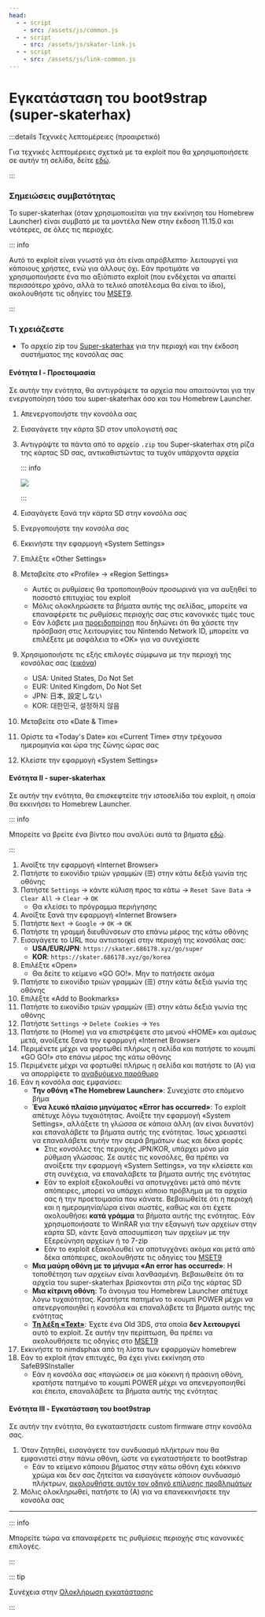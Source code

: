 ```yaml
---
head:
  - - script
    - src: /assets/js/common.js
  - - script
    - src: /assets/js/skater-link.js
  - - script
    - src: /assets/js/link-common.js
---
```


# Εγκατάσταση του boot9strap (super-skaterhax)

:::details Τεχνικές λεπτομέρειες (προαιρετικό)

Για τεχνικές λεπτομέρειες σχετικά με τα exploit που θα χρησιμοποιήσετε σε αυτήν τη σελίδα, δείτε [εδώ](https://github.com/zoogie/super-skaterhax).

:::

### Σημειώσεις συμβατότητας

Το super-skaterhax (όταν χρησιμοποιείται για την εκκίνηση του Homebrew Launcher) είναι συμβατό με τα μοντέλα New στην έκδοση 11.15.0 και νεότερες, σε όλες τις περιοχές.

::: info

Αυτό το exploit είναι γνωστό για ότι είναι απρόβλεπτο· λειτουργεί για κάποιους χρήστες, ενώ για άλλους όχι. Εάν προτιμάτε να χρησιμοποιήσετε ένα πιο αξιόπιστο exploit (που ενδέχεται να απαιτεί περισσότερο χρόνο, αλλά το τελικό αποτέλεσμα θα είναι το ίδιο), ακολουθήστε τις οδηγίες του [MSET9](installing-boot9strap-\(mset9\)).

:::

### Τι χρειάζεστε

- Το αρχείο zip του [Super-skaterhax](https://skater.nintendohomebrew.com) για την περιοχή και την έκδοση συστήματος της κονσόλας σας

#### Ενότητα I - Προετοιμασία

Σε αυτήν την ενότητα, θα αντιγράψετε τα αρχεία που απαιτούνται για την ενεργοποίηση τόσο του super-skaterhax όσο και του Homebrew Launcher.

1. Απενεργοποιήστε την κονσόλα σας

2. Εισαγάγετε την κάρτα SD στον υπολογιστή σας

3. Αντιγράψτε τα πάντα από το αρχείο `.zip` του Super-skaterhax στη ρίζα της κάρτας SD σας, αντικαθιστώντας τα τυχόν υπάρχοντα αρχεία

    ::: info

    ![](/images/screenshots/skaterhax/skater-root-layout.png)

    :::

4. Εισαγάγετε ξανά την κάρτα SD στην κονσόλα σας

5. Ενεργοποιήστε την κονσόλα σας

6. Εκκινήστε την εφαρμογή «System Settings»

7. Επιλέξτε «Other Settings»

8. Μεταβείτε στο «Profile» -> «Region Settings»
    - Αυτές οι ρυθμίσεις θα τροποποιηθούν προσωρινά για να αυξηθεί το ποσοστό επιτυχίας του exploit
    - Μόλις ολοκληρώσετε τα βήματα αυτής της σελίδας, μπορείτε να επαναφέρετε τις ρυθμίσεις περιοχής σας στις κανονικές τιμές τους
    - Εάν λάβετε μια [προειδοποίηση](/images/screenshots/skaterhax/country-change-notice.png) που δηλώνει ότι θα χάσετε την πρόσβαση στις λειτουργίες του Nintendo Network ID, μπορείτε να επιλέξετε με ασφάλεια το «OK» για να συνεχίσετε

9. Χρησιμοποιήστε τις εξής επιλογές σύμφωνα με την περιοχή της κονσόλας σας ([εικόνα](/images/screenshots/skaterhax/skater-lang.png))
    - USA: United States, Do Not Set
    - EUR: United Kingdom, Do Not Set
    - JPN: 日本, 設定しない
    - KOR: 대한민국, 설정하지 않음

10. Μεταβείτε στο «Date & Time»

11. Ορίστε τα «Today's Date» και «Current Time» στην τρέχουσα ημερομηνία και ώρα της ζώνης ώρας σας

12. Κλείστε την εφαρμογή «System Settings»

#### Ενότητα II - super-skaterhax

Σε αυτήν την ενότητα, θα επισκεφτείτε την ιστοσελίδα του exploit, η οποία θα εκκινήσει το Homebrew Launcher.

::: info

Μπορείτε να βρείτε ένα βίντεο που αναλύει αυτά τα βήματα [εδώ](https://www.youtube.com/watch?v=DEcZB72vJts).

:::

1. Ανοίξτε την εφαρμογή «Internet Browser»
2. Πατήστε το εικονίδιο τριών γραμμών (☰) στην κάτω δεξιά γωνία της οθόνης
3. Πατήστε `Settings` -> κάντε κύλιση προς τα κάτω -> `Reset Save Data` -> `Clear All` -> `Clear` -> `OK`
    - Θα κλείσει το πρόγραμμα περιήγησης
4. Ανοίξτε ξανά την εφαρμογή «Internet Browser»
5. Πατήστε `Next` -> `Google` -> `OK` -> `OK`
6. Πατήστε τη γραμμή διευθύνσεων στο επάνω μέρος της κάτω οθόνης
7. Εισαγάγετε το URL που αντιστοιχεί στην περιοχή της κονσόλας σας:
    - **USA/EUR/JPN**: `https://skater.686178.xyz/go/super`
    - **KOR**: `https://skater.686178.xyz/go/korea`
8. Επιλέξτε «Open»
    - Θα δείτε το κείμενο «GO GO!». Μην το πατήσετε ακόμα
9. Πατήστε το εικονίδιο τριών γραμμών (☰) στην κάτω δεξιά γωνία της οθόνης
10. Επιλέξτε «Add to Bookmarks»
11. Πατήστε το εικονίδιο τριών γραμμών (☰) στην κάτω δεξιά γωνία της οθόνης
12. Πατήστε `Settings` -> `Delete Cookies` -> `Yes`
13. Πατήστε το (Home) για να επιστρέψετε στο μενού «HOME» και αμέσως μετά, ανοίξετε ξανά την εφαρμογή «Internet Browser»
14. Περιμένετε μέχρι να φορτωθεί πλήρως η σελίδα και πατήστε το κουμπί «GO GO!» στο επάνω μέρος της κάτω οθόνης
15. Περιμένετε μέχρι να φορτωθεί πλήρως η σελίδα και πατήστε το (A) για να απορρίψετε το [αναδυόμενο παράθυρο](/images/screenshots/skaterhax/skater-popup.png)
16. Εάν η κονσόλα σας εμφανίσει:
    - **Την οθόνη «The Homebrew Launcher»**: Συνεχίστε στο επόμενο βήμα
    - **Ένα λευκό πλαίσιο μηνύματος «Error has occurred»**: Το exploit απέτυχε λόγω τυχαιότητας. Ανοίξτε την εφαρμογή «System Settings», αλλάξετε τη γλώσσα σε κάποια άλλη (αν είναι δυνατόν) και επαναλάβετε τα βήματα αυτής της ενότητας. Ίσως χρειαστεί να επαναλάβετε αυτήν την σειρά βημάτων έως και δέκα φορές
        - Στις κονσόλες της περιοχής JPN/KOR, υπάρχει μόνο μία ρύθμιση γλώσσας. Σε αυτές τις κονσόλες, θα πρέπει να ανοίξετε την εφαρμογή «System Settings», να την κλείσετε και στη συνέχεια, να επαναλάβετε τα βήματα αυτής της ενότητας
        - Εάν το exploit εξακολουθεί να αποτυγχάνει μετά από πέντε απόπειρες, μπορεί να υπάρχει κάποιο πρόβλημα με τα αρχεία σας ή την προετοιμασία που κάνατε. Βεβαιωθείτε ότι η περιοχή και η ημερομηνία/ώρα είναι σωστές, καθώς και ότι έχετε ακολουθήσει **κατά γράμμα** τα βήματα αυτής της ενότητας. Εάν χρησιμοποιήσατε το WinRAR για την εξαγωγή των αρχείων στην κάρτα SD, κάντε ξανά αποσυμπίεση των αρχείων με την Εξερεύνηση αρχείων ή το 7-zip
        - Εάν το exploit εξακολουθεί να αποτυγχάνει ακόμα και μετά από δέκα απόπειρες, ακολουθήστε τις οδηγίες του [MSET9](installing-boot9strap-\(mset9\))
    - **Μια μαύρη οθόνη με το μήνυμα «An error has occurred»**: Η τοποθέτηση των αρχείων είναι λανθασμένη. Βεβαιωθείτε ότι τα αρχεία του super-skaterhax βρίσκονται στη ρίζα της κάρτας SD
    - **Μια κίτρινη οθόνη**: Το άνοιγμα του Homebrew Launcher απέτυχε λόγω τυχαιότητας. Κρατήστε πατημένο το κουμπί POWER μέχρι να απενεργοποιηθεί η κονσόλα και επαναλάβετε τα βήματα αυτής της ενότητας
    - **[Τη λέξη «Text»](/images/screenshots/skaterhax/skater-old3ds.png)**: Έχετε ένα Old 3DS, στα οποία **δεν λειτουργεί** αυτό το exploit. Σε αυτήν την περίπτωση, θα πρέπει να ακολουθήσετε τις οδηγίες στο [MSET9](installing-boot9strap-\(mset9\))
17. Εκκινήστε το nimdsphax από τη λίστα των εφαρμογών homebrew
18. Εάν το exploit ήταν επιτυχές, θα έχει γίνει εκκίνηση στο SafeB9SInstaller
    - Εάν η κονσόλα σας «παγώσει» σε μια κόκκινη ή πράσινη οθόνη, κρατήστε πατημένο το κουμπί POWER μέχρι να απενεργοποιηθεί και έπειτα, επαναλάβετε τα βήματα αυτής της ενότητας

#### Ενότητα III - Εγκατάσταση του boot9strap

Σε αυτήν την ενότητα, θα εγκαταστήσετε custom firmware στην κονσόλα σας.

1. Όταν ζητηθεί, εισαγάγετε τον συνδυασμό πλήκτρων που θα εμφανιστεί στην πάνω οθόνη, ώστε να εγκαταστήσετε το boot9strap
    - Εάν το κείμενο κάποιου βήματος στην κάτω οθόνη έχει κόκκινο χρώμα και δεν σας ζητείται να εισαγάγετε κάποιον συνδυασμό πλήκτρων, [ακολουθήστε αυτόν τον οδηγό επίλυσης προβλημάτων](troubleshooting-super-skaterhax)
2. Μόλις ολοκληρωθεί, πατήστε το (Α) για να επανεκκινήσετε την κονσόλα σας

<!--@include: ./_include/configure-luma3ds.md -->

<!--@include: ./_include/luma3ds-installed-note.md -->

___

::: info

Μπορείτε τώρα να επαναφέρετε τις ρυθμίσεις περιοχής στις κανονικές επιλογές.

:::

::: tip

Συνέχεια στην [Ολοκλήρωση εγκατάστασης](finalizing-setup)

:::
